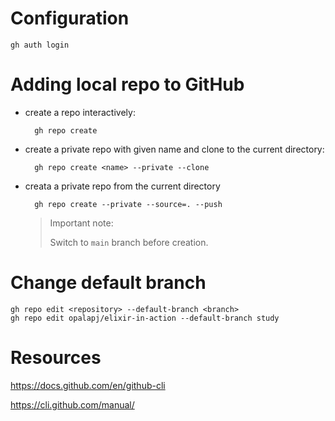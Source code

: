 # Configuration

    gh auth login

# Adding local repo to GitHub

- create a repo interactively:

        gh repo create

- create a private repo with given name and clone to the current directory:

        gh repo create <name> --private --clone

- creata a private repo from the current directory 

        gh repo create --private --source=. --push

    > Important note:
    >
    > Switch to `main` branch before creation.

# Change default branch

    gh repo edit <repository> --default-branch <branch>
    gh repo edit opalapj/elixir-in-action --default-branch study

# Resources

https://docs.github.com/en/github-cli

https://cli.github.com/manual/

